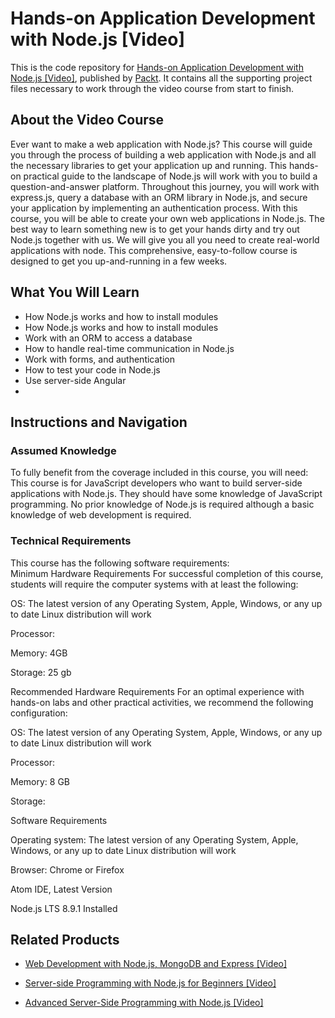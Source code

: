 # Hands-on Application Development with Node.js [Video]
This is the code repository for [Hands-on Application Development with Node.js [Video]](https://www.packtpub.com/web-development/hands-application-development-nodejs-video?utm_source=github&utm_medium=repository&utm_campaign=9781789135244), published by [Packt](https://www.packtpub.com/?utm_source=github). It contains all the supporting project files necessary to work through the video course from start to finish.
## About the Video Course
Ever want to make a web application with Node.js? This course will guide you through the process of building a web application with Node.js and all the necessary libraries to get your application up and running. This hands-on practical guide to the landscape of Node.js will work with you to build a question-and-answer platform.
Throughout this journey, you will work with express.js, query a database with an ORM library in Node.js, and secure your application by implementing an authentication process.
With this course, you will be able to create your own web applications in Node.js. The best way to learn something new is to get your hands dirty and try out Node.js together with us. We will give you all you need to create real-world applications with node. This comprehensive, easy-to-follow course is designed to get you up-and-running in a few weeks.

<H2>What You Will Learn</H2>
<DIV class=book-info-will-learn-text>
<UL>
<LI>How Node.js works and how to install modules
<LI>How Node.js works and how to install modules 
<LI>Work with an ORM to access a database 
<LI>How to handle real-time communication in Node.js 
<LI>Work with forms, and authentication
<LI>How to test your code in Node.js 
<LI>Use server-side Angular 
<LI> </LI></UL></DIV>

## Instructions and Navigation
### Assumed Knowledge
To fully benefit from the coverage included in this course, you will need:<br/>
This course is for JavaScript developers who want to build server-side applications with Node.js. They should have some knowledge of JavaScript programming. No prior knowledge of Node.js is required although a basic knowledge of web development is required.
### Technical Requirements
This course has the following software requirements:<br/>
Minimum Hardware Requirements
For successful completion of this course, students will require the computer systems with at least the following:


OS: The latest version of any Operating System, Apple, Windows, or any up to date Linux distribution will work



Processor: 



Memory: 4GB



Storage: 25 gb


Recommended Hardware Requirements
For an optimal experience with hands-on labs and other practical activities, we recommend the following configuration:


OS: The latest version of any Operating System, Apple, Windows, or any up to date Linux distribution will work



Processor: 



Memory: 8 GB



Storage: 


Software Requirements

Operating system: The latest version of any Operating System, Apple, Windows, or any up to date Linux distribution will work



Browser: Chrome or Firefox



Atom IDE, Latest Version



Node.js LTS 8.9.1 Installed

## Related Products
* [Web Development with Node.js, MongoDB and Express [Video]](https://www.packtpub.com/application-development/web-development-nodejs-mongodb-and-express-video?utm_source=github&utm_medium=repository&utm_campaign=9781786463425)

* [Server-side Programming with Node.js for Beginners [Video]](https://www.packtpub.com/business/server-side-programming-nodejs-beginners-video?utm_source=github&utm_medium=repository&utm_campaign=9781788476126)

* [Advanced Server-Side Programming with Node.js [Video]](https://www.packtpub.com/web-development/advanced-server-side-programming-nodejs-video?utm_source=github&utm_medium=repository&utm_campaign=9781787289963)

